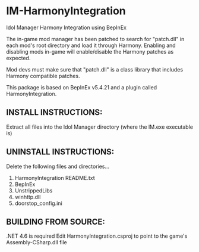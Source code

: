 # IM-HarmonyIntegration
Idol Manager Harmony Integration using BepInEx

The in-game mod manager has been patched to search for "patch.dll" in each mod's root directory and load it through Harmony. Enabling and disabling mods in-game will enable/disable the Harmony patches as expected.

Mod devs must make sure that "patch.dll" is a class library that includes Harmony compatible patches.

This package is based on BepInEx v5.4.21 and a plugin called HarmonyIntegration.

## INSTALL INSTRUCTIONS: 
Extract all files into the Idol Manager directory (where the IM.exe executable is)

## UNINSTALL INSTRUCTIONS:
Delete the following files and directories...
1. HarmonyIntegration README.txt
2. BepInEx
3. UnstrippedLibs
4. winhttp.dll
5. doorstop_config.ini

## BUILDING FROM SOURCE:
.NET 4.6 is required
Edit HarmonyIntegration.csproj to point to the game's Assembly-CSharp.dll file

